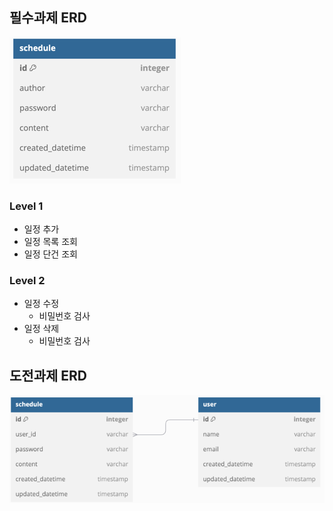 ## 필수과제 ERD
![필수과제 ERD.png](필수과제_ERD.png)

### Level 1
- 일정 추가
- 일정 목록 조회 
- 일정 단건 조회

### Level 2
- 일정 수정
  - 비밀번호 검사 
- 일정 삭제
  - 비밀번호 검사 


## 도전과제 ERD
![도전과제 ERD.png](도전과제_ERD.png)